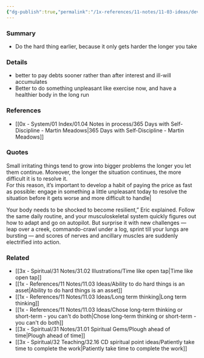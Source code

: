 ```yaml
---
{"dg-publish":true,"permalink":"/1x-references/11-notes/11-03-ideas/develop-the-habit-of-paying-the-price-as-early-as-possible/","title":"Develop the habit of paying the price as early as possible","created":"2024-02-15T11:48:56.824+03:00","updated":"2024-02-15T11:52:00.412+03:00"}
---
```



### Summary
- Do the hard thing earlier, because it only gets harder the longer you take

### Details
- better to pay debts sooner rather than after interest and ill-will accumulates
- Better to do something unpleasant like exercise now, and have a healthier body in the long run

### References
- [[0x - System/01 Index/01.04 Notes in process/365 Days with Self-Discipline - Martin Meadows\|365 Days with Self-Discipline - Martin Meadows]]

### Quotes
Small irritating things tend to grow into bigger problems the longer you let them continue. Moreover, the longer the situation continues, the more difficult it is to resolve it.<br>For this reason, it’s important to develop a habit of paying the price as fast as possible: engage in something a little unpleasant today to resolve the situation before it gets worse and more difficult to handle|

Your body needs to be shocked to become resilient,” Eric explained. Follow the same daily routine, and your musculoskeletal system quickly figures out how to adapt and go on autopilot. But surprise it with new challenges — leap over a creek, commando-crawl under a log, sprint till your lungs are bursting — and scores of nerves and ancillary muscles are suddenly electrified into action.

### Related
- [[3x - Spiritual/31 Notes/31.02 Illustrations/Time like open tap\|Time like open tap]]
- [[1x - References/11 Notes/11.03 Ideas/Ability to do hard things is an asset\|Ability to do hard things is an asset]]
- [[1x - References/11 Notes/11.03 Ideas/Long term thinking\|Long term thinking]]
- [[1x - References/11 Notes/11.03 Ideas/Chose long-term thinking or short-term - you can't do both\|Chose long-term thinking or short-term - you can't do both]]
- [[3x - Spiritual/31 Notes/31.01 Spiritual Gems/Plough ahead of time\|Plough ahead of time]]
- [[3x - Spiritual/32 Teaching/32.16 CD spiritual point ideas/Patiently take time to complete the work\|Patiently take time to complete the work]]